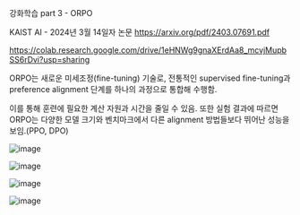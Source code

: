 강화학습 part 3 - ORPO

KAIST AI - 2024년 3월 14일자 논문
https://arxiv.org/pdf/2403.07691.pdf

https://colab.research.google.com/drive/1eHNWg9gnaXErdAa8_mcvjMupbSS6rDvi?usp=sharing

ORPO는 새로운 미세조정(fine-tuning) 기술로, 전통적인 supervised fine-tuning과 preference alignment 단계를 하나의 과정으로 통합해 수행함.

이를 통해 훈련에 필요한 계산 자원과 시간을 줄일 수 있음. 또한 실험 결과에 따르면 ORPO는 다양한 모델 크기와 벤치마크에서 다른 alignment 방법들보다 뛰어난 성능을 보임.(PPO, DPO)

![image](https://github.com/jinuk0211/rlfh/assets/150532431/b7e33762-b9d6-475f-8f46-694f9167d312)

![image](https://github.com/jinuk0211/rlfh/assets/150532431/af3453f2-4fee-4790-84b1-2611fae346a3)

![image](https://github.com/jinuk0211/rlfh/assets/150532431/5ba507a1-6bcf-4574-81a1-890b3df53d39)

![image](https://github.com/jinuk0211/rlfh/assets/150532431/be244c65-fb01-4161-8694-f65f566d8245)
